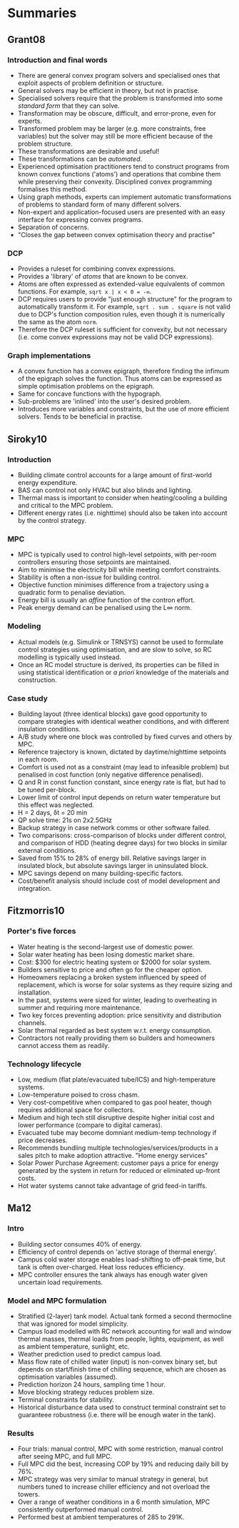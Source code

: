 # Summaries

## Grant08

### Introduction and final words

 * There are general convex program solvers and specialised ones that exploit
   aspects of problem definition or structure.
 * General solvers may be efficient in theory, but not in practise.
 * Specialised solvers require that the problem is transformed into some
   _standard form_ that they can solve.
 * Transformation may be obscure, difficult, and error-prone, even for experts.
 * Transformed problem may be larger (e.g. more constraints, free variables)
   but the solver may still be more efficient because of the problem structure.
 * These transformations are desirable and useful!
 * These transformations can be _automated_.
 * Experienced optimisation practitioners tend to construct programs from
   known convex functions ('atoms') and operations that combine them while
   preserving their convexity. Disciplined convex programming formalises this
   method.
 * Using graph methods, experts can implement automatic transformations of
   problems to standard form of many different solvers.
 * Non-expert and application-focused users are presented with an easy
   interface for expressing convex programs.
 * Separation of concerns.
 * "Closes the gap between convex optimisation theory and practise"

### DCP

 * Provides a ruleset for combining convex expressions.
 * Provides a 'library' of _atoms_ that are known to be convex.
 * Atoms are often expressed as extended-value equivalents of common functions.
   For example, `sqrt x | x < 0 = -∞`.
 * DCP requires users to provide "just enough structure" for the program to
   automatically transform it. For example, `sqrt . sum . square` is not valid
   due to DCP's function composition rules, even though it is numerically the
   same as the atom `norm`.
 * Therefore the DCP ruleset is sufficient for convexity, but not necessary
   (i.e. come convex expressions may not be valid DCP expressions).

### Graph implementations

 * A convex function has a convex epigraph, therefore finding the infimum of the
   epigraph solves the function. Thus atoms can be expressed as simple
   optimisation problems on the epigraph.
 * Same for concave functions with the hypograph.
 * Sub-problems are 'inlined' into the user's desired problem.
 * Introduces more variables and constraints, but the use of more efficient
   solvers. Tends to be beneficial in practise.

## Siroky10

### Introduction

 * Building climate control accounts for a large amount of first-world energy
   expenditure.
 * BAS can control not only HVAC but also blinds and lighting.
 * Thermal mass is important to consider when heating/cooling a building and
   critical to the MPC problem.
 * Different energy rates (i.e. nighttime) should also be taken into account by
   the control strategy.

### MPC

 * MPC is typically used to control high-level setpoints, with per-room
   controllers ensuring those setpoints are maintained.
 * Aim to minimise the electricity bill while meeting comfort constraints.
 * Stability is often a non-issue for building control.
 * Objective function minimises difference from a trajectory using a quadratic
   form to penalise deviation.
 * Energy bill is usually an _affine_ function of the contron effort.
 * Peak energy demand can be penalised using the L∞ norm.

### Modeling

 * Actual models (e.g. Simulink or TRNSYS) cannot be used to formulate control
   strategies using optimisation, and are slow to solve, so RC modelling is
   typically used instead.
 * Once an RC model structure is derived, its properties can be filled in using
   statistical identification or _a priori_ knowledge of the materials and
   construction.

### Case study

 * Building layout (three identical blocks) gave good opportunity to compare
   strategies with identical weather conditions, and with different insulation
   conditions.
 * A/B study where one block was controlled by fixed curves and others by MPC.
 * Reference trajectory is known, dictated by daytime/nighttime setpoints in
   each room.
 * Comfort is used not as a constraint (may lead to infeasible problem) but
   penalised in cost function (only negative difference penalised).
 * Q and R in const function constant, since energy rate is flat, but had to be
   tuned per-block.
 * Lower limit of control input depends on return water temperature but this
   effect was neglected.
 * H = 2 days, δt = 20 min
 * QP solve time: 21s on 2x2.5GHz
 * Backup strategy in case network comms or other software failed.
 * Two comparisons: cross-comparison of blocks under different control, and
   comparison of HDD (heating degree days) for two blocks in similar external
   conditions.
 * Saved from 15% to 28% of energy bill. Relative savings larger in insulated
   block, but absolute savings larger in uninsulated block.
 * MPC savings depend on many building-specific factors.
 * Cost/benefit analysis should include cost of model development and integration.

## Fitzmorris10

### Porter's five forces

 * Water heating is the second-largest use of domestic power.
 * Solar water heating has been losing domestic market share.
 * Cost: $300 for electric heating system or $2000 for solar system.
 * Builders sensitive to price and often go for the cheaper option.
 * Homeowners replacing a broken system influenced by speed of replacement, which
   is worse for solar systems as they require sizing and installation.
 * In the past, systems were sized for winter, leading to overheating in summer
   and requiring more maintenance.
 * Two key forces preventing adoption: price sensitivity and distribution channels.
 * Solar thermal regarded as best system w.r.t. energy consumption.
 * Contractors not really providing them so builders and homeowners cannot access
   them as readily.

### Technology lifecycle

 * Low, medium (flat plate/evacuated tube/ICS) and high-temperature systems.
 * Low-temperature poised to cross chasm.
 * Very cost-competitive when compared to gas pool heater, though requires additional
   space for collectors.
 * Medium and high tech still disruptive despite higher initial cost and lower
   performance (compare to digital cameras).
 * Evacuated tube may become domniant medium-temp technology if price decreases.
 * Recommends bundling multiple technologies/services/products in a sales pitch
   to make adoption attractive. "Home energy services"
 * Solar Power Purchase Agreement: customer pays a price for energy generated by
   the system in return for reduced or eliminated up-front costs.
 * Hot water systems cannot take advantage of grid feed-in tariffs.

## Ma12

### Intro

 * Building sector consumes 40% of energy.
 * Efficiency of control depends on 'active storage of thermal energy'.
 * Campus cold water storage enables load-shifting to off-peak time, but tank is
   often over-charged. Heat loss reduces efficiency.
 * MPC controller ensures the tank always has enough water given uncertain
   load requirements.

### Model and MPC formulation

 * Stratified (2-layer) tank model. Actual tank formed a second thermocline that
   was ignored for model simplicity.
 * Campus load modelled with RC network accounting for wall and window thermal
   masses, thermal loads from people, lights, equipment, as well as ambient
   temperature, sunlight, etc.
 * Weather prediction used to predict campus load.
 * Mass flow rate of chilled water (input) is non-convex binary set, but depends
   on start/finish time of chilling sequence, which are chosen as optimisation
   variables (assumed).
 * Prediction horizon 24 hours, sampling time 1 hour.
 * Move blocking strategy reduces problem size.
 * Terminal constraints for stability.
 * Historical disturbance data used to construct terminal constraint set to
   guaranteee robustness (i.e. there will be enough water in the tank).

### Results

 * Four trials: manual control, MPC with some restriction, manual control after
   seeing MPC, and full MPC.
 * Full MPC did the best, increasing COP by 19% and reducing daily bill by 76%.
 * MPC strategy was very similar to manual strategy in general, but numbers tuned
   to increase chiller efficiency and not overload the towers.
 * Over a range of weather conditions in a 6 month simulation, MPC consistently
   outperformed manual control.
 * Performed best at ambient temperatures of 285 to 291K.
